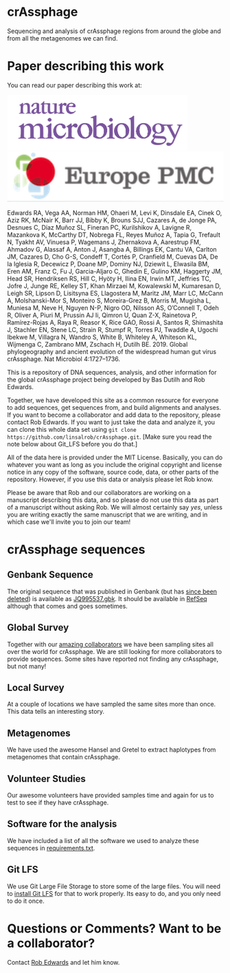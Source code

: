 # crAssphage

Sequencing and analysis of crAssphage regions from around the globe and from all the metagenomes we can find.

# Paper describing this work

You can read our paper describing this work at:

[![ReadCube](images/nm.png)](https://rdcu.be/bJgsd)
[![EuropeanPMC](images/europeanPMC.png)](https://europepmc.org/abstract/med/31285584)

Edwards RA, Vega AA, Norman HM, Ohaeri M, Levi K, Dinsdale EA, Cinek O, Aziz RK, McNair K, Barr JJ, Bibby K, Brouns SJJ, Cazares A, de Jonge PA, Desnues C, Díaz Muñoz SL, Fineran PC, Kurilshikov A, Lavigne R, Mazankova K, McCarthy DT, Nobrega FL, Reyes Muñoz A, Tapia G, Trefault N, Tyakht AV, Vinuesa P, Wagemans J, Zhernakova A, Aarestrup FM, Ahmadov G, Alassaf A, Anton J, Asangba A, Billings EK, Cantu VA, Carlton JM, Cazares D, Cho G-S, Condeff T, Cortés P, Cranfield M, Cuevas DA, De la Iglesia R, Decewicz P, Doane MP, Dominy NJ, Dziewit L, Elwasila BM, Eren AM, Franz C, Fu J, Garcia-Aljaro C, Ghedin E, Gulino KM, Haggerty JM, Head SR, Hendriksen RS, Hill C, Hyöty H, Ilina EN, Irwin MT, Jeffries TC, Jofre J, Junge RE, Kelley ST, Khan Mirzaei M, Kowalewski M, Kumaresan D, Leigh SR, Lipson D, Lisitsyna ES, Llagostera M, Maritz JM, Marr LC, McCann A, Molshanski-Mor S, Monteiro S, Moreira-Grez B, Morris M, Mugisha L, Muniesa M, Neve H, Nguyen N-P, Nigro OD, Nilsson AS, O’Connell T, Odeh R, Oliver A, Piuri M, Prussin AJ Ii, Qimron U, Quan Z-X, Rainetova P, Ramírez-Rojas A, Raya R, Reasor K, Rice GAO, Rossi A, Santos R, Shimashita J, Stachler EN, Stene LC, Strain R, Stumpf R, Torres PJ, Twaddle A, Ugochi Ibekwe M, Villagra N, Wandro S, White B, Whiteley A, Whiteson KL, Wijmenga C, Zambrano MM, Zschach H, Dutilh BE. 2019. Global phylogeography and ancient evolution of the widespread human gut virus crAssphage. Nat Microbiol 4:1727–1736.

This is a repository of DNA sequences, analysis, and other information for the global crAssphage project being 
developed by Bas Dutilh and Rob Edwards.

Together, we have developed this site as a common resource for everyone to add sequences, get sequences from, and build 
alignments and analyses. If you want to become a collaborator and add data to the repository, please contact Rob 
Edwards. If you want to just take the data and analyze it, you can clone this whole data set using `git clone 
https://github.com/linsalrob/crAssphage.git`. [Make sure you read the note below about Git_LFS before you do that.]

All of the data here is provided under the MIT License. Basically, you can do whatever you want as long as you 
include the original copyright and license notice in any copy of the software, source code, data, or other parts
of the repository. However, if you use this data or analysis please let Rob know. 

Please be aware that Rob and our collaborators are working on a manuscript describing this data, and so please do
not use this data as part of a manuscript without asking Rob. We will almost certainly say *yes*, unless you are
writing exactly the same manuscript that we are writing, and in which case we'll invite you to join our team!

# crAssphage sequences

## Genbank Sequence

The original sequence that was published in Genbank (but has [since been deleted](http://www.ncbi.nlm.nih.gov/nuccore/JQ995537)) is available as [JQ995537.gbk](JQ995537.gbk). It should be available in [RefSeq](http://www.ncbi.nlm.nih.gov/nuccore/674660337) although that comes and goes sometimes.

## Global Survey

Together with our [amazing collaborators](https://github.com/linsalrob/crAssphage/blob/master/COLLABORATORS.md) we have been sampling sites all over the world for crAssphage. We are still looking for more collaborators to provide sequences. Some sites have reported not finding any crAssphage, but not many!

## Local Survey

At a couple of locations we have sampled the same sites more than once. This data tells an interesting story.

## Metagenomes

We have used the awesome Hansel and Gretel to extract haplotypes from metagenomes that contain crAssphage.

## Volunteer Studies

Our awesome volunteers have provided samples time and again for us to test to see if they have crAssphage.

## Software for the analysis

We have included a list of all the software we used to analyze these sequences in [requirements.txt](requirements.txt).

## Git LFS

We use Git Large File Storage to store some of the large files. You will need to [install Git LFS](https://git-lfs.github.com/) for that to work properly. Its easy to do, and you only need to do it once.

# Questions or Comments? Want to be a collaborator?

Contact [Rob Edwards](http://edwards.sdsu.edu/research) and let him know.

